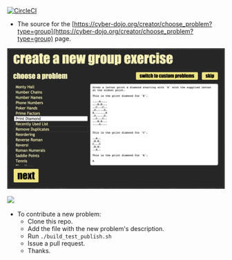 
[![CircleCI](https://circleci.com/gh/cyber-dojo/exercises-start-points.svg?style=svg)](https://circleci.com/gh/cyber-dojo/exercises-start-points)

- The source for the [https://cyber-dojo.org/creator/choose_problem?type=group](https://cyber-dojo.org/creator/choose_problem?type=group) page.

![cyber-dojo.org exercises-start-points page](https://github.com/cyber-dojo/exercises-start-points/blob/master/docs/screen_shot.png)

<img width="50%" src="https://user-images.githubusercontent.com/252118/97069462-8beade80-15c8-11eb-8f04-5f6d067c51d1.png">

- To contribute a new problem:
  - Clone this repo.
  - Add the file with the new problem's description.
  - Run `./build_test_publish.sh`
  - Issue a pull request.
  - Thanks.
